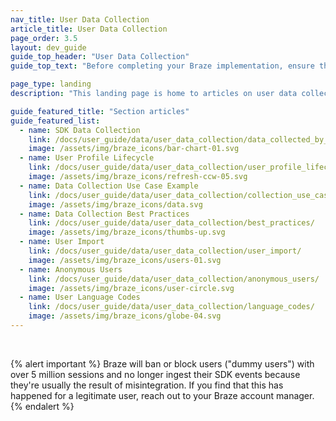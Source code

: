 ```yaml
---
nav_title: User Data Collection
article_title: User Data Collection
page_order: 3.5
layout: dev_guide
guide_top_header: "User Data Collection"
guide_top_text: "Before completing your Braze implementation, ensure that you have a conversation between your marketing team and your development team about your marketing goals. It's useful to consider those goals and work backwards from them when deciding what data to track, and how to track that data with Braze."

page_type: landing
description: "This landing page is home to articles on user data collection. Here, you can find resources on archival definitions, importing users, the user profile lifecycle, use cases, best practices, and more."

guide_featured_title: "Section articles"
guide_featured_list:
  - name: SDK Data Collection
    link: /docs/user_guide/data/user_data_collection/data_collected_by_default/
    image: /assets/img/braze_icons/bar-chart-01.svg
  - name: User Profile Lifecycle
    link: /docs/user_guide/data/user_data_collection/user_profile_lifecycle/
    image: /assets/img/braze_icons/refresh-ccw-05.svg
  - name: Data Collection Use Case Example
    link: /docs/user_guide/data/user_data_collection/collection_use_case/
    image: /assets/img/braze_icons/data.svg
  - name: Data Collection Best Practices
    link: /docs/user_guide/data/user_data_collection/best_practices/
    image: /assets/img/braze_icons/thumbs-up.svg
  - name: User Import
    link: /docs/user_guide/data/user_data_collection/user_import/
    image: /assets/img/braze_icons/users-01.svg
  - name: Anonymous Users
    link: /docs/user_guide/data/user_data_collection/anonymous_users/
    image: /assets/img/braze_icons/user-circle.svg
  - name: User Language Codes
    link: /docs/user_guide/data/user_data_collection/language_codes/
    image: /assets/img/braze_icons/globe-04.svg
---
```


<br>

{% alert important %}
Braze will ban or block users ("dummy users") with over 5 million sessions and no longer ingest their SDK events because they're usually the result of misintegration. If you find that this has happened for a legitimate user, reach out to your Braze account manager.
{% endalert %}

<br>
